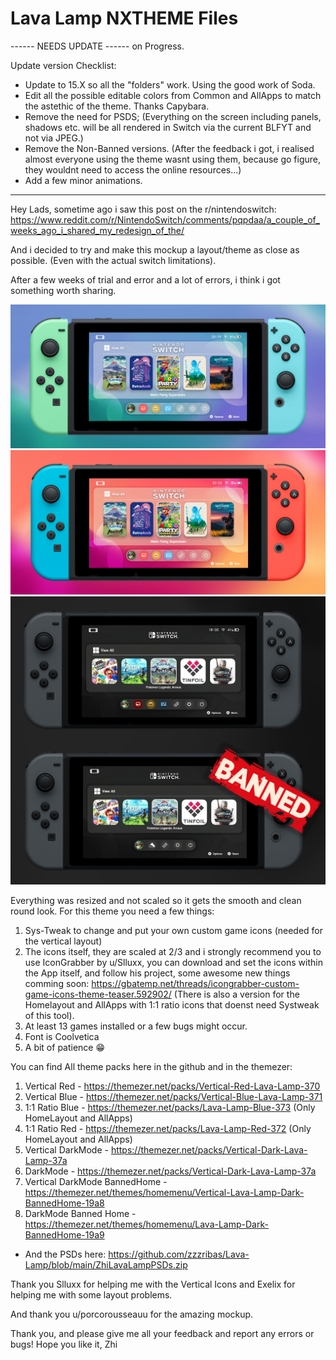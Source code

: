 #  Lava Lamp NXTHEME Files

------ NEEDS UPDATE ------
on Progress.


Update version Checklist:
- Update to 15.X so all the "folders" work. Using the good work of Soda.
- Edit all the possible editable colors from Common and AllApps to match the astethic of the theme. Thanks Capybara.
- Remove the need for PSDS; (Everything on the screen including panels, shadows etc. will be all rendered in Switch via the current BLFYT and not via JPEG.)
- Remove the Non-Banned versions. (After the feedback i got, i realised almost everyone using the theme wasnt using them, because go figure, they wouldnt need to access the online resources...)
- Add a few minor animations.

--------------------------

Hey Lads, sometime ago i saw this post on the r/nintendoswitch:
https://www.reddit.com/r/NintendoSwitch/comments/pqpdaa/a_couple_of_weeks_ago_i_shared_my_redesign_of_the/

And i decided to try and make this mockup a layout/theme as close as possible. (Even with the actual switch limitations).

After a few weeks of trial and error and a lot of errors, i think i got something worth sharing.

![LavaLampBlue](https://raw.githubusercontent.com/zzzribas/Lava-Lamp/main/Mockups/MockupBlueV.jpg)
![LavaLampRed](https://raw.githubusercontent.com/zzzribas/Lava-Lamp/main/Mockups/MockupRedV.jpg)
![LavaLampDark](https://github.com/zzzribas/Lava-Lamp/blob/main/Mockups/MockupsDouble.jpg)


Everything was resized and not scaled so it gets the smooth and clean round look.
For this theme you need a few things:

1. Sys-Tweak to change and put your own custom game icons (needed for the vertical layout)
2. The icons itself, they are scaled at 2/3 and i strongly recommend you to use IconGrabber by u/Slluxx, you can download and set the icons within the App itself, and follow his project, some awesome new things comming soon: https://gbatemp.net/threads/icongrabber-custom-game-icons-theme-teaser.592902/ (There is also a version for the Homelayout and AllApps with 1:1 ratio icons that doenst need Systweak of this tool).
3. At least 13 games installed or a few bugs might occur.
4. Font is Coolvetica
5. A bit of patience 😁

You can find All theme packs here in the github and in the themezer:

1. Vertical Red - https://themezer.net/packs/Vertical-Red-Lava-Lamp-370
2. Vertical Blue - https://themezer.net/packs/Vertical-Blue-Lava-Lamp-371
3. 1:1 Ratio Blue - https://themezer.net/packs/Lava-Lamp-Blue-373 (Only HomeLayout and AllApps)
4. 1:1 Ratio Red - https://themezer.net/packs/Lava-Lamp-Red-372 (Only HomeLayout and AllApps)
5. Vertical DarkMode - https://themezer.net/packs/Vertical-Dark-Lava-Lamp-37a
6. DarkMode - https://themezer.net/packs/Vertical-Dark-Lava-Lamp-37a
7. Vertical DarkMode BannedHome - https://themezer.net/themes/homemenu/Vertical-Lava-Lamp-Dark-BannedHome-19a8
8. DarkMode Banned Home - https://themezer.net/themes/homemenu/Lava-Lamp-Dark-BannedHome-19a9

* And the PSDs here:
https://github.com/zzzribas/Lava-Lamp/blob/main/ZhiLavaLampPSDs.zip

Thank you Slluxx for helping me with the Vertical Icons and Exelix for helping me with some layout problems.

And thank you u/porcorousseauu for the amazing mockup.

Thank you, and please give me all your feedback and report any errors or bugs!
Hope you like it,
Zhi
